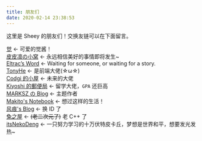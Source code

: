 ```yaml
---
title: 朋友们
date: 2020-02-14 23:38:53
---
```


这里是 Sheey 的朋友们！交换友链可以在下面留言。

[觉](http://xdminsy.github.io/) <- 可爱的觉酱！  
[皮皮凛の小窝](https://owomoe.net/) <- 永远相信美好的事情即将发生~  
[Eltrac’s Word](https://www.eltrac.cn/) <- Waiting for someone, or waiting for a story.  
[TonyHe](https://www.ouorz.com/) <- 是前端大佬(☆ω☆)  
[Codgi 的小屋](https://codgi.xin) <- 未来的大佬  
[Kiyoshi 的郵便局](https://blog.k1yoshi.com/) <- 留学大佬，`GPA` 还巨高  
[MARKSZ の Blog](https://molunerfinn.com/) <- 主题作者  
[Makito's Notebook](https://keep.moe/) <- 想过这样的生活！  
[风痕's Blog](https://blog.moew.xyz/) <- 换 ID 了  
[兔之屋](https://syaro.hotococoa.moe/wordpress/) <- ~~(老二次元了)~~ 老 C++ 了  
[itsNekoDeng](https://nekodeng.gitee.io) <- 一只努力学习的十万伏特皮卡丘，梦想是世界和平，想要发光发热~
